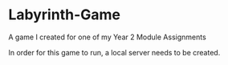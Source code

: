 # Labyrinth-Game
A game I created for one of my Year 2 Module Assignments

In order for this game to run, a local server needs to be created. 
